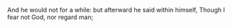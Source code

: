 And he would not for a while: but afterward he said within himself, Though I fear not God, nor regard man;
